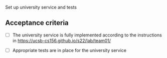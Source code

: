 Set up university service and tests

## Acceptance criteria

- [ ] The university service is fully implemented according to the instructions in <https://ucsb-cs156.github.io/s22/lab/team01/>
- [ ] Appropriate tests are in place for the university service

